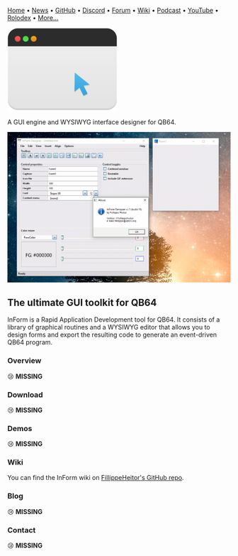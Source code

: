 [Home](https://qb64.com) • [News](news.md) • [GitHub](github.md) • [Discord](discord.md) • [Forum](forum.md) • [Wiki](wiki.md) • [Podcast](podcast.md) • [YouTube](youtube.md) • [Rolodex](rolodex.md) • [More...](more.md)

![InForm](images/inform.png)

A GUI engine and WYSIWYG interface designer for QB64.

![InForm1](images/inform1.png)

## The ultimate GUI toolkit for QB64

InForm is a Rapid Application Development tool for QB64. It consists of a library of graphical routines and a WYSIWYG editor that allows you to design forms and export the resulting code to generate an event-driven QB64 program.

### Overview

😢 **MISSING**

### Download

😢 **MISSING**

### Demos

😢 **MISSING**

### Wiki

You can find the InForm wiki on [FillippeHeitor's GitHub repo](https://github.com/FellippeHeitor/InForm/wiki).

### Blog

😢 **MISSING**

### Contact

😢 **MISSING**
